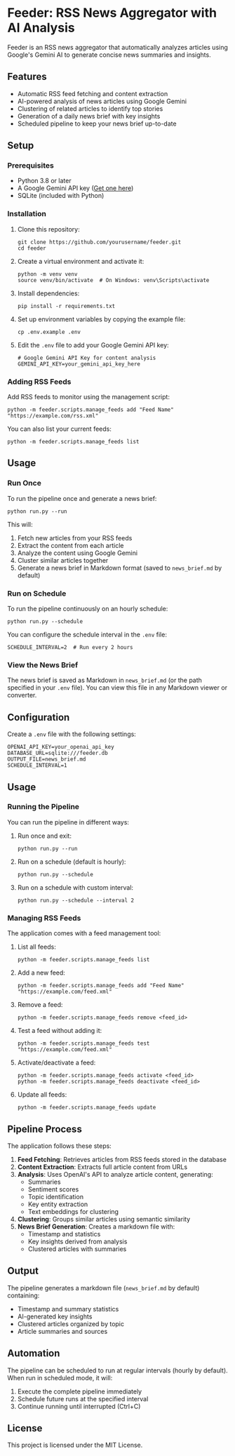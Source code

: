 # Feeder: RSS News Aggregator with AI Analysis

Feeder is an RSS news aggregator that automatically analyzes articles using Google's Gemini AI to generate concise news summaries and insights.

## Features

- Automatic RSS feed fetching and content extraction
- AI-powered analysis of news articles using Google Gemini
- Clustering of related articles to identify top stories
- Generation of a daily news brief with key insights
- Scheduled pipeline to keep your news brief up-to-date

## Setup

### Prerequisites

- Python 3.8 or later
- A Google Gemini API key ([Get one here](https://ai.google.dev/))
- SQLite (included with Python)

### Installation

1. Clone this repository:
   ```
   git clone https://github.com/yourusername/feeder.git
   cd feeder
   ```

2. Create a virtual environment and activate it:
   ```
   python -m venv venv
   source venv/bin/activate  # On Windows: venv\Scripts\activate
   ```

3. Install dependencies:
   ```
   pip install -r requirements.txt
   ```

4. Set up environment variables by copying the example file:
   ```
   cp .env.example .env
   ```

5. Edit the `.env` file to add your Google Gemini API key:
   ```
   # Google Gemini API Key for content analysis
   GEMINI_API_KEY=your_gemini_api_key_here
   ```

### Adding RSS Feeds

Add RSS feeds to monitor using the management script:

```
python -m feeder.scripts.manage_feeds add "Feed Name" "https://example.com/rss.xml"
```

You can also list your current feeds:

```
python -m feeder.scripts.manage_feeds list
```

## Usage

### Run Once

To run the pipeline once and generate a news brief:

```
python run.py --run
```

This will:
1. Fetch new articles from your RSS feeds
2. Extract the content from each article
3. Analyze the content using Google Gemini
4. Cluster similar articles together
5. Generate a news brief in Markdown format (saved to `news_brief.md` by default)

### Run on Schedule

To run the pipeline continuously on an hourly schedule:

```
python run.py --schedule
```

You can configure the schedule interval in the `.env` file:

```
SCHEDULE_INTERVAL=2  # Run every 2 hours
```

### View the News Brief

The news brief is saved as Markdown in `news_brief.md` (or the path specified in your `.env` file). You can view this file in any Markdown viewer or converter.

## Configuration

Create a `.env` file with the following settings:

```
OPENAI_API_KEY=your_openai_api_key
DATABASE_URL=sqlite:///feeder.db
OUTPUT_FILE=news_brief.md
SCHEDULE_INTERVAL=1
```

## Usage

### Running the Pipeline

You can run the pipeline in different ways:

1. Run once and exit:
   ```
   python run.py --run
   ```

2. Run on a schedule (default is hourly):
   ```
   python run.py --schedule
   ```

3. Run on a schedule with custom interval:
   ```
   python run.py --schedule --interval 2
   ```

### Managing RSS Feeds

The application comes with a feed management tool:

1. List all feeds:
   ```
   python -m feeder.scripts.manage_feeds list
   ```

2. Add a new feed:
   ```
   python -m feeder.scripts.manage_feeds add "Feed Name" "https://example.com/feed.xml"
   ```

3. Remove a feed:
   ```
   python -m feeder.scripts.manage_feeds remove <feed_id>
   ```

4. Test a feed without adding it:
   ```
   python -m feeder.scripts.manage_feeds test "https://example.com/feed.xml"
   ```

5. Activate/deactivate a feed:
   ```
   python -m feeder.scripts.manage_feeds activate <feed_id>
   python -m feeder.scripts.manage_feeds deactivate <feed_id>
   ```

6. Update all feeds:
   ```
   python -m feeder.scripts.manage_feeds update
   ```

## Pipeline Process

The application follows these steps:

1. **Feed Fetching**: Retrieves articles from RSS feeds stored in the database
2. **Content Extraction**: Extracts full article content from URLs
3. **Analysis**: Uses OpenAI's API to analyze article content, generating:
   - Summaries
   - Sentiment scores
   - Topic identification
   - Key entity extraction
   - Text embeddings for clustering
4. **Clustering**: Groups similar articles using semantic similarity
5. **News Brief Generation**: Creates a markdown file with:
   - Timestamp and statistics
   - Key insights derived from analysis
   - Clustered articles with summaries

## Output

The pipeline generates a markdown file (`news_brief.md` by default) containing:
- Timestamp and summary statistics
- AI-generated key insights 
- Clustered articles organized by topic
- Article summaries and sources

## Automation

The pipeline can be scheduled to run at regular intervals (hourly by default). When run in scheduled mode, it will:

1. Execute the complete pipeline immediately
2. Schedule future runs at the specified interval
3. Continue running until interrupted (Ctrl+C)

## License

This project is licensed under the MIT License. 